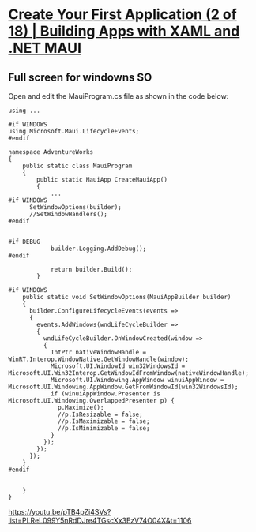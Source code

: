 # [Create Your First Application (2 of 18) | Building Apps with XAML and .NET MAUI](https://youtu.be/pTB4pZi4SVs?list=PLReL099Y5nRdDJre4TGscXx3EzV74O04X)

## Full screen for windowns SO

Open and edit the MauiProgram.cs file as shown in the code below:

```
using ...

#if WINDOWS
using Microsoft.Maui.LifecycleEvents;
#endif

namespace AdventureWorks
{
    public static class MauiProgram
    {
        public static MauiApp CreateMauiApp()
        {
            ...
#if WINDOWS
      SetWindowOptions(builder);
      //SetWindowHandlers();
#endif


#if DEBUG
            builder.Logging.AddDebug();
#endif

            return builder.Build();
        }

#if WINDOWS
    public static void SetWindowOptions(MauiAppBuilder builder)
    {
      builder.ConfigureLifecycleEvents(events =>
      {
        events.AddWindows(wndLifeCycleBuilder =>
        {
          wndLifeCycleBuilder.OnWindowCreated(window =>
          {
            IntPtr nativeWindowHandle = WinRT.Interop.WindowNative.GetWindowHandle(window);
            Microsoft.UI.WindowId win32WindowsId = Microsoft.UI.Win32Interop.GetWindowIdFromWindow(nativeWindowHandle);
            Microsoft.UI.Windowing.AppWindow winuiAppWindow = Microsoft.UI.Windowing.AppWindow.GetFromWindowId(win32WindowsId);
            if (winuiAppWindow.Presenter is Microsoft.UI.Windowing.OverlappedPresenter p) {
              p.Maximize();
              //p.IsResizable = false;
              //p.IsMaximizable = false;
              //p.IsMinimizable = false;
            }
          });
        });
      });
    }
#endif


    }
}
```

https://youtu.be/pTB4pZi4SVs?list=PLReL099Y5nRdDJre4TGscXx3EzV74O04X&t=1106